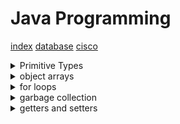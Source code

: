 
# Java Programming
[index](index.md)
[database](database.md)
[cisco](cisco.md)

<details> <summary>Primitive Types</summary>


Acronym | Value | Bytes
---------------|-------------|---|
| Be | Boolean | 1
| Careful | Char | 2
| Bears | Byte | 1
| Shouldn't | Short | 2
| Ingest | Int | 4
| Large | Long | 8
| Furry | Float | 4
| Dogs | Double | 8


</summary> </details>










<details> <summary>object arrays</summary>

- Array indexing starts at zero.
- Arrays are pointed with reference variables
- Arrays can contain reference-type variables, primative-type variables, null, or all of the above

```java
public class ExampleCars{
public Vehicle carArrayReference[];

    public static void main(String[] args){
        Vehicle car1 = new Vehicle();
        Vehicle car2 = new Vehicle();
        Vehicle car3 = new Vehicle();
        carArrayReference = new Vehicle[]{car1, car2, car3};
    }
}

```

</summary> </details>


<details> <summary>for loops</summary>


- Array indexing starts at zero.
- for loops use the format **for (start, stop, step) {}**
- The example below will iterate through every car in the car array lowest to highest and make it drive.
```jaava
public class ExampleLoop{
    public static void main(String[] args){
        for (int i = 0; i < carArrayReference.length; i++) {
            carArrayReference[i].drive();
        }
    }
}
```


</summary> </details>







<details> <summary>garbage collection</summary>

- if an object isn't being pointed to by a reference like `new exampleObject()` it will be deleted.

- if one object reference is set equal to another they will read from the same spot in ram.

- if a reference is reassigned and the previous object has no reference, it will be deleted.


</summary> </details>


<details> <summary>getters and setters</summary>

- A getter is a method that allows external classes to access private variables in a class.
- A setter is a method that allows external classes to set private variables in a class.

~~~java
public class ExampleClass{

    private int exampleInt = 2;

    public int void exampleGet(){
        return exampleInt;
    }
    public void exampleSet(int externalInt){
        exampleInt = externalInt;
    }
}
~~~

</summary> </details>

